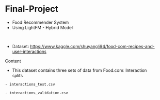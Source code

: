 # Final-Project

- Food Recommender System
- Using LightFM - Hybrid Model

<br>

- Dataset: https://www.kaggle.com/shuyangli94/food-com-recipes-and-user-interactions 

Content
- This dataset contains three sets of data from Food.com:
Interaction splits
```
- interactions_test.csv
```
```
- interactions_validation.csv
```

